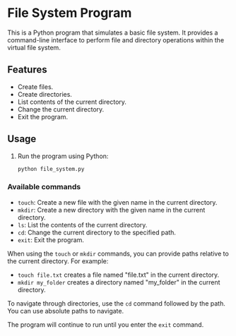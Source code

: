 # File System Program

This is a Python program that simulates a basic file system. It provides a command-line interface to perform file and directory operations within the virtual file system.

## Features

- Create files.
- Create directories.
- List contents of the current directory.
- Change the current directory.
- Exit the program.

## Usage

1. Run the program using Python:

   ```bash
   python file_system.py

### Available commands

- `touch`: Create a new file with the given name in the current directory.
- `mkdir`: Create a new directory with the given name in the current directory.
- `ls`: List the contents of the current directory.
- `cd`: Change the current directory to the specified path.
- `exit`: Exit the program.

When using the `touch` or `mkdir` commands, you can provide paths relative to the current directory. For example:

- `touch file.txt` creates a file named "file.txt" in the current directory.
- `mkdir my_folder` creates a directory named "my_folder" in the current directory.

To navigate through directories, use the `cd` command followed by the path. You can use absolute paths to navigate.

The program will continue to run until you enter the `exit` command.
